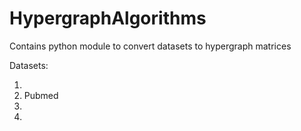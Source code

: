 # HypergraphAlgorithms
Contains python module to convert datasets to hypergraph matrices 

Datasets:
1. [DBLP]:https://www.aminer.cn/citation
2. Pubmed
3. [USPatent]:http://www.nber.org/patents/
4. [Arxiv]:https://arxiv.org/

